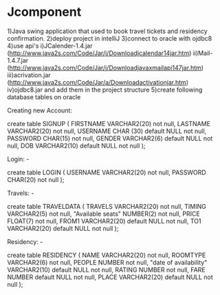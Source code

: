 # Jcomponent
1)Java swing application that used to book travel tickets and residency confirmation.
2)deploy project in intelliJ
3)connect to oracle with ojdbc8
4)use api's 
           i)JCalender-1.4.jar (http://www.java2s.com/Code/Jar/j/Downloadjcalendar14jar.htm)
           ii)Mail-1.4.7.jar (http://www.java2s.com/Code/Jar/j/Downloadjavaxmailapi147jar.htm)
           iii)acrivation.jar (http://www.java2s.com/Code/Jar/a/Downloadactivationjar.htm)
           iv)ojdbc8.jar
           and add them in the project structure
5)create following database tables on oracle

Creating new Account:

create table SIGNUP
(
 FIRSTNAME VARCHAR2(20) not null,
 LASTNAME VARCHAR2(20) not null,
 USERNAME CHAR (30) default NULL not null,
 PASSWORD CHAR(15) not null,
 GENDER VARCHAR2(6) default NULL not null,
 DOB VARCHAR2(10) default NULL not null
);

Login: -

create table LOGIN
(
 USERNAME VARCHAR2(20) not null,
 PASSWORD CHAR(20) not null
);

Travels: -

create table TRAVELDATA
(
 TRAVELS VARCHAR2(20) not null,
 TIMING VARCHAR2(5) not null,
 "Available seats" NUMBER(2) not null,
 PRICE FLOAT(7) not null,
 FROM1 VARCHAR2(20) default NULL not null,
 TO1 VARCHAR2(20) default NULL not null
);

Residency: -

create table RESIDENCY
(
 NAME VARCHAR2(20) not null,
 ROOMTYPE VARCHAR2(6) not null,
 PEOPLE NUMBER not null,
 "date of availability" VARCHAR2(10) default NULL not null,
 RATING NUMBER not null,
 FARE NUMBER default NULL not null,
 PLACE VARCHAR2(20) default NULL not null
);

